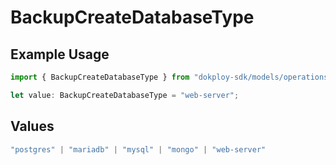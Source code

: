# BackupCreateDatabaseType

## Example Usage

```typescript
import { BackupCreateDatabaseType } from "dokploy-sdk/models/operations";

let value: BackupCreateDatabaseType = "web-server";
```

## Values

```typescript
"postgres" | "mariadb" | "mysql" | "mongo" | "web-server"
```